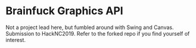 # Brainfuck Graphics API
Not a project lead here, but fumbled around with Swing and Canvas.
Submission to HackNC2019. Refer to the forked repo if you find yourself of interest.
